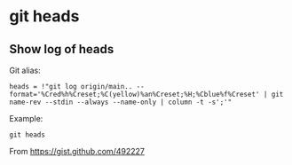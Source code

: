 # git heads

## Show log of heads

Git alias:

```git
heads = !"git log origin/main.. --format='%Cred%h%Creset;%C(yellow)%an%Creset;%H;%Cblue%f%Creset' | git name-rev --stdin --always --name-only | column -t -s';'"
```

Example:

```shell
git heads
```

From https://gist.github.com/492227
